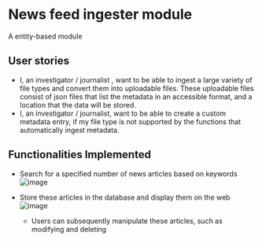 # News feed ingester module
A entity-based module
## User stories
- I, an investigator / journalist , want to be able to ingest a large variety of file types and convert them into uploadable files. These uploadable files consist of json files that list the metadata in an accessible format, and a location that the data will be stored. 
- I, an investigator / journalist, want to be able to create a custom metadata entry, if my file type is not supported by the functions that automatically ingest metadata.
## Functionalities Implemented
- Search for a specified number of news articles based on keywords
 ![image](https://user-images.githubusercontent.com/77998865/112749105-c121af80-8ff2-11eb-8b62-f53ed688a609.png)

- Store these articles in the database and display them on the web
![image](https://user-images.githubusercontent.com/77998865/112749108-ca128100-8ff2-11eb-84d8-3e8c8ddab59d.png)

	- Users can subsequently manipulate these articles, such as modifying and deleting
